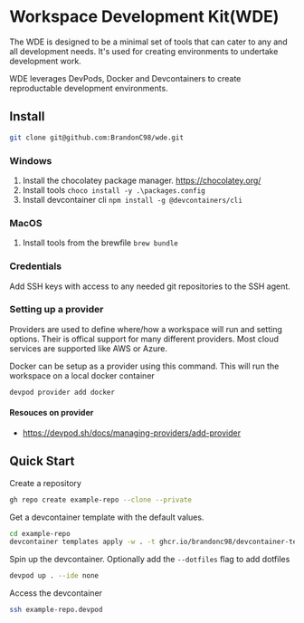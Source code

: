 # Workspace Development Kit(WDE)
The WDE is designed to be a minimal set of tools that can cater to any and all development needs. It's used for creating environments to undertake development work.

WDE leverages DevPods, Docker and Devcontainers to create reproductable development environments.

## Install
```bash
git clone git@github.com:BrandonC98/wde.git
```

### Windows
1. Install the chocolatey  package manager. https://chocolatey.org/
2. Install tools `choco install -y .\packages.config`
3. Install devcontainer cli `npm install -g @devcontainers/cli`

### MacOS
1. Install tools from the brewfile `brew bundle`

### Credentials
Add SSH keys with access to any needed git repositories to the SSH agent.

### Setting up a provider

Providers are used to define where/how a workspace will run and setting options. Their is offical support for many different providers. Most cloud services are supported like AWS or Azure.


Docker can be setup as a provider using this command. This will run the workspace on a local docker container
```bash
devpod provider add docker
```
#### Resouces on provider
- https://devpod.sh/docs/managing-providers/add-provider

## Quick Start

Create a repository
```bash
gh repo create example-repo --clone --private
```

Get a devcontainer template with the default values.
```bash
cd example-repo
devcontainer templates apply -w . -t ghcr.io/brandonc98/devcontainer-templates/neovim
```
Spin up the devcontainer. Optionally add the `--dotfiles` flag to add dotfiles
```bash
devpod up . --ide none
```

Access the devcontainer
```bash
ssh example-repo.devpod
```

